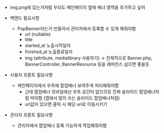 - img.png에 있는거처럼 우리도 메인페이지 옆에 배너 영역을 추가하고 싶어

- 백엔드 필요사항
  - PopBanner라는거 만들어서 관리자에서 등록할 수 있게 해줘야함
    - url (nullable)
    - title
    - started_at 노출시작일자
    - finished_at 노출종료일자
    - img (attribute, medialibrary 사용하기)
    -> 전체적으로 Banner.php, BannerController, BannerResource 등을 레퍼런스 삼으면 좋을듯
- 사용자 프론트 필요사항
  - 메인페이지에서 우측에 팝업배너 보여주게 처리해줘야함
    - 근데 팝업배너 모바일에선 우측 공간이 없으므로 진짜 슬라이드 팝업배너처럼 떠야함 (앱에서 많이 쓰는 슬라이드 팝업배너처럼)
    - url값이 있으면 클릭 시 해당 url로 이동시키기
- 관리자 프론트 필요사항
  - 관리자에서 팝업배너 등록 가능하게 작업해줘야함
